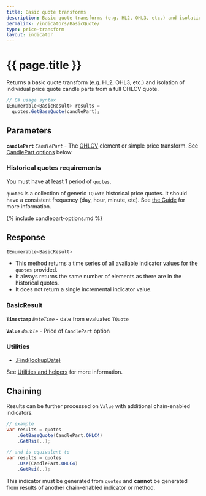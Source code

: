 ```yaml
---
title: Basic quote transforms
description: Basic quote transforms (e.g. HL2, OHL3, etc.) and isolation of individual price quote candle parts from a full OHLCV quote.
permalink: /indicators/BasicQuote/
type: price-transform
layout: indicator
---
```


# {{ page.title }}

Returns a basic quote transform (e.g. HL2, OHL3, etc.) and isolation of individual price quote candle parts from a full OHLCV quote.

```csharp
// C# usage syntax
IEnumerable<BasicResult> results =
  quotes.GetBaseQuote(candlePart);
```

## Parameters

**`candlePart`** _`CandlePart`_ - The [OHLCV]({{site.baseurl}}/guide/#historical-quotes) element or simple price transform.  See [CandlePart options](#candlepart-options) below.

### Historical quotes requirements

You must have at least 1 period of `quotes`.

`quotes` is a collection of generic `TQuote` historical price quotes.  It should have a consistent frequency (day, hour, minute, etc).  See [the Guide]({{site.baseurl}}/guide/#historical-quotes) for more information.

{% include candlepart-options.md %}

## Response

```csharp
IEnumerable<BasicResult>
```

- This method returns a time series of all available indicator values for the `quotes` provided.
- It always returns the same number of elements as there are in the historical quotes.
- It does not return a single incremental indicator value.

### BasicResult

**`Timestamp`** _`DateTime`_ - date from evaluated `TQuote`

**`Value`** _`double`_ - Price of `CandlePart` option

### Utilities

- [.Find(lookupDate)]({{site.baseurl}}/utilities#find-indicator-result-by-date)

See [Utilities and helpers]({{site.baseurl}}/utilities#utilities-for-indicator-results) for more information.

## Chaining

Results can be further processed on `Value` with additional chain-enabled indicators.

```csharp
// example
var results = quotes
    .GetBaseQuote(CandlePart.OHLC4)
    .GetRsi(..);

// and is equivalent to
var results = quotes
    .Use(CandlePart.OHLC4)
    .GetRsi(..);
```

This indicator must be generated from `quotes` and **cannot** be generated from results of another chain-enabled indicator or method.
